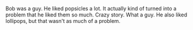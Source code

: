 Bob was a guy. He liked popsicles a lot. It actually kind of turned into a problem that he liked them so much. Crazy story. What a guy.
He also liked lollipops, but that wasn't as much of a problem.